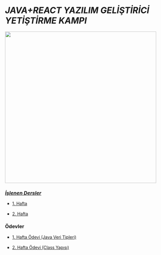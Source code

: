 # <i>JAVA+REACT YAZILIM GELİŞTİRİCİ YETİŞTİRME KAMPI</i>

<img src="https://process.fs.teachablecdn.com/ADNupMnWyR7kCWRvm76Laz/resize=width:705/https://www.filepicker.io/api/file/qi4s19xSKCmtaaRUqUFI" width="500px"></img>

### <i><u> İşlenen Dersler </u></i>

<ul type="square">
  
<li> <a href = "https://github.com/Murathansolmaz1/JAVA_REACT_KAMP/tree/main/1.Hafta">1. Hafta</a> </li>
<br>
<li> <a href = "https://github.com/Murathansolmaz1/JAVA_REACT_KAMP/tree/main/2.Hafta">2. Hafta</a> </li>
  
</ul>

### Ödevler

<ul type="square">
  
<li> <a href = "https://github.com/Murathansolmaz1/JAVA_REACT_KAMP/blob/main/Java%20Veri%20Tipleri.txt">1. Hafta Ödevi (Java Veri Tipleri)</a> </li>
<br>
<li> <a href = "https://github.com/Murathansolmaz1/JAVA_REACT_KAMP/tree/main/2.HaftaOdev">2. Hafta Ödevi (Class Yapısı)</a> </li>
  
</ul>

